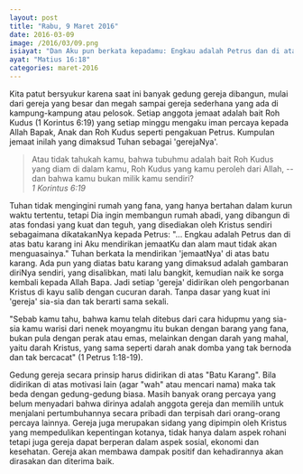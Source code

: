 ```yaml
---
layout: post
title: "Rabu, 9 Maret 2016"
date: 2016-03-09
image: /2016/03/09.png
isiayat: "Dan Aku pun berkata kepadamu: Engkau adalah Petrus dan di atas batu karang ini Aku akan mendirikan jemaat-Ku dan alam maut tidak akan menguasainya."
ayat: "Matius 16:18"
categories: maret-2016
---
```


Kita patut bersyukur karena saat ini banyak gedung gereja dibangun, mulai dari gereja yang besar dan megah sampai gereja sederhana yang ada di kampung-kampung atau pelosok. Setiap anggota jemaat adalah bait Roh Kudus (1 Korintus 6:19) yang setiap minggu mengaku iman percaya kepada Allah Bapak, Anak dan Roh Kudus seperti pengakuan Petrus. Kumpulan jemaat inilah yang dimaksud Tuhan sebagai 'gerejaNya'.

<blockquote>Atau tidak tahukah kamu, bahwa tubuhmu adalah bait Roh Kudus yang diam di dalam kamu, Roh Kudus yang kamu peroleh dari Allah, -- dan bahwa kamu bukan milik kamu sendiri?
<br /><cite>1 Korintus 6:19</cite></blockquote>

Tuhan tidak mengingini rumah yang fana, yang hanya bertahan dalam kurun waktu tertentu, tetapi Dia ingin membangun rumah abadi, yang dibangun di atas fondasi yang kuat dan teguh, yang disediakan oleh Kristus sendiri sebagaimana dikatakanNya kepada Petrus: "... Engkau adalah Petrus dan di atas batu karang ini Aku mendirikan jemaatKu dan alam maut tidak akan menguasainya." Tuhan berkata Ia mendirikan 'jemaatNya' di atas batu karang. Ada pun yang diatas batu karang yang dimaksud adalah gambaran diriNya sendiri, yang disalibkan, mati lalu bangkit, kemudian naik ke sorga kembali kepada Allah Bapa. Jadi setiap 'gereja' didirikan oleh pengorbanan Kristus di kayu salib dengan cucuran darah. Tanpa dasar yang kuat ini 'gereja' sia-sia dan tak berarti sama sekali.

"Sebab kamu tahu, bahwa kamu telah ditebus dari cara hidupmu yang sia-sia kamu warisi dari nenek moyangmu itu bukan dengan barang yang fana, bukan pula dengan perak atau emas, melainkan dengan darah yang mahal, yaitu darah Kristus, yang sama seperti darah anak domba yang tak bernoda dan tak bercacat" (1 Petrus 1:18-19).

Gedung gereja secara prinsip harus didirikan di atas "Batu Karang". Bila didirikan di atas motivasi lain (agar "wah" atau mencari nama) maka tak beda dengan gedung-gedung biasa. Masih banyak orang percaya yang belum menyadari bahwa dirinya adalah anggota gereja dan memilih untuk menjalani pertumbuhannya secara pribadi dan terpisah dari orang-orang percaya lainnya. Gereja juga merupakan sidang yang dipimpin oleh Kristus yang mempedulikan kepentingan kotanya, tidak hanya dalam aspek rohani tetapi juga gereja dapat berperan dalam aspek sosial, ekonomi dan kesehatan. Gereja akan membawa dampak positif dan kehadirannya akan dirasakan dan diterima baik.